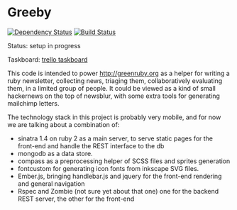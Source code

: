 Greeby
================

[![Dependency Status](https://gemnasium.com/mose/greeby.png)](https://gemnasium.com/mose/greeby)
[![Build Status](https://travis-ci.org/mose/greeby.png?branch=master)](https://travis-ci.org/mose/greeby)

Status: setup in progress

Taskboard: [trello taskboard](https://trello.com/board/greeby-platform/513fd48aa7ed906115001a04)

This code is intended to power http://greenruby.org as a helper
for writing a ruby newsletter, collecting news, triaging them,
collaboratively evaluating them, in a limited group of people.
It could be viewed as a kind of small hackernews on the top of newsblur,
with some extra tools for generating mailchimp letters.

The technology stack in this project is probably very mobile,
and for now we are talking about a combination of:

* sinatra 1.4 on ruby 2
  as a main server, to serve static pages for the front-end and
  handle the REST interface to the db
* mongodb
  as a data store.
* compass
  as a preprocessing helper of SCSS files and sprites generation
* fontcustom
  for generating icon fonts from inkscape SVG files.
* Ember.js, bringing handlebar.js and jquery
  for the front-end rendering and general navigation
* Rspec and Zombie (not sure yet about that one)
  one for the backend REST server, the other for the front-end
